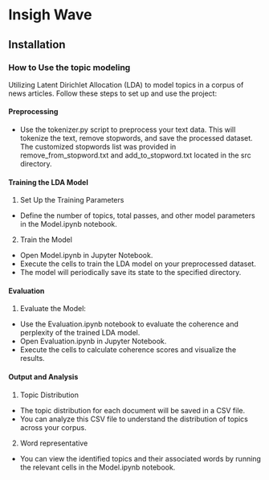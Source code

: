 # Insigh Wave 

## Installation


### How to Use the topic modeling
Utilizing Latent Dirichlet Allocation (LDA) to model topics in a corpus of news articles. Follow these steps to set up and use the project:

#### Preprocessing

- Use the tokenizer.py script to preprocess your text data. This will tokenize the text, remove stopwords, and save the processed dataset. The customized stopwords list was provided in remove_from_stopword.txt and add_to_stopword.txt located in the src directory.


####  Training the LDA Model
1. Set Up the Training Parameters
- Define the number of topics, total passes, and other model parameters in the Model.ipynb notebook.
2. Train the Model
  - Open Model.ipynb in Jupyter Notebook.
  - Execute the cells to train the LDA model on your preprocessed dataset.
  - The model will periodically save its state to the specified directory.
#### Evaluation
1. Evaluate the Model:
- Use the Evaluation.ipynb notebook to evaluate the coherence and perplexity of the trained LDA model.
- Open Evaluation.ipynb in Jupyter Notebook.
- Execute the cells to calculate coherence scores and visualize the results.
#### Output and Analysis
1. Topic Distribution

- The topic distribution for each document will be saved in a CSV file.
- You can analyze this CSV file to understand the distribution of topics across your corpus.
2. Word representative
  
- You can view the identified topics and their associated words by running the relevant cells in the Model.ipynb notebook.
